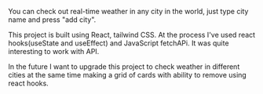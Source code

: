 You can check out real-time weather in any city in the world, just type city name and press "add city".

This project is built using React, tailwind CSS. At the process I've used react hooks(useState and useEffect) and JavaScript fetchAPi. It was quite interesting to work with API.

In the future I want to upgrade this project to check weather in different cities at the same time making a grid of cards with ability to remove using react hooks.
